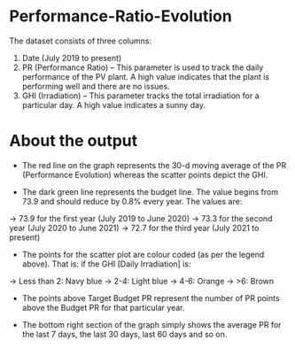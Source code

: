 # Performance-Ratio-Evolution
The dataset consists of three columns:
1.	Date (July 2019 to present)
2.	PR (Performance Ratio) – This parameter is used to track the daily performance of the PV plant. A high value indicates that the plant is performing well and there are no issues. 
3.	GHI (Irradiation) – This parameter tracks the total irradiation for a particular day. A high value indicates a sunny day.

# About the output
-	The red line on the graph represents the 30-d moving average of the PR (Performance Evolution) whereas the scatter points depict the GHI. 

-	The dark green line represents the budget line. The value begins from 73.9 and should reduce by 0.8% every year. The values are:

  -> 73.9 for the first year (July 2019 to June 2020)
  -> 73.3 for the second year (July 2020 to June 2021)
  -> 72.7 for the third year (July 2021 to present)

-	The points for the scatter plot are colour coded (as per the legend above). That is: if the GHI [Daily Irradiation] is:

 -> Less than 2: Navy blue
 -> 2-4: Light blue
 -> 4-6: Orange
 -> >6: Brown

-	The points above Target Budget PR represent the number of PR points above the Budget PR for that particular year.

-	The bottom right section of the graph simply shows the average PR for the last 7 days, the last 30 days, last 60 days and so on. 

